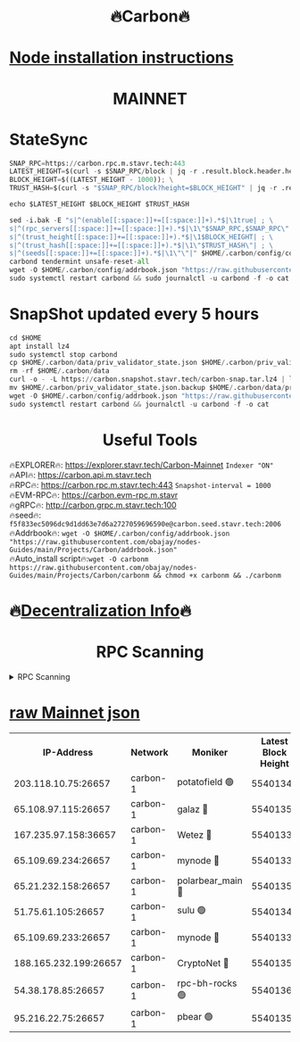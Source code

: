 <h1 align="center"> 🔥Carbon🔥</h1>

[Node installation instructions](https://github.com/obajay/nodes-Guides/tree/main/Projects/Carbon)
=
<h1 align="center"> MAINNET</h1>

# StateSync
```python
SNAP_RPC=https://carbon.rpc.m.stavr.tech:443
LATEST_HEIGHT=$(curl -s $SNAP_RPC/block | jq -r .result.block.header.height); \
BLOCK_HEIGHT=$((LATEST_HEIGHT - 1000)); \
TRUST_HASH=$(curl -s "$SNAP_RPC/block?height=$BLOCK_HEIGHT" | jq -r .result.block_id.hash)

echo $LATEST_HEIGHT $BLOCK_HEIGHT $TRUST_HASH

sed -i.bak -E "s|^(enable[[:space:]]+=[[:space:]]+).*$|\1true| ; \
s|^(rpc_servers[[:space:]]+=[[:space:]]+).*$|\1\"$SNAP_RPC,$SNAP_RPC\"| ; \
s|^(trust_height[[:space:]]+=[[:space:]]+).*$|\1$BLOCK_HEIGHT| ; \
s|^(trust_hash[[:space:]]+=[[:space:]]+).*$|\1\"$TRUST_HASH\"| ; \
s|^(seeds[[:space:]]+=[[:space:]]+).*$|\1\"\"|" $HOME/.carbon/config/config.toml
carbond tendermint unsafe-reset-all
wget -O $HOME/.carbon/config/addrbook.json "https://raw.githubusercontent.com/obajay/nodes-Guides/main/Projects/Carbon/addrbook.json"
sudo systemctl restart carbond && sudo journalctl -u carbond -f -o cat
```
# SnapShot  updated every 5 hours
```python
cd $HOME
apt install lz4
sudo systemctl stop carbond
cp $HOME/.carbon/data/priv_validator_state.json $HOME/.carbon/priv_validator_state.json.backup
rm -rf $HOME/.carbon/data
curl -o - -L https://carbon.snapshot.stavr.tech/carbon-snap.tar.lz4 | lz4 -c -d - | tar -x -C $HOME/.carbon --strip-components 2
mv $HOME/.carbon/priv_validator_state.json.backup $HOME/.carbon/data/priv_validator_state.json
wget -O $HOME/.carbon/config/addrbook.json "https://raw.githubusercontent.com/obajay/nodes-Guides/main/Projects/Carbon/addrbook.json"
sudo systemctl restart carbond && journalctl -u carbond -f -o cat
```

 <h1 align="center"> Useful Tools</h1>

🔥EXPLORER🔥:     https://explorer.stavr.tech/Carbon-Mainnet        `Indexer "ON"` \
🔥API🔥:          https://carbon.api.m.stavr.tech \
🔥RPC🔥:          https://carbon.rpc.m.stavr.tech:443              `Snapshot-interval = 1000` \
🔥EVM-RPC🔥:      https://carbon.evm-rpc.m.stavr \
🔥gRPC🔥:         http://carbon.grpc.m.stavr.tech:100 \
🔥seed🔥:      `f5f833ec5096dc9d1dd63e7d6a2727059696590e@carbon.seed.stavr.tech:2006` \
🔥Addrbook🔥:  `wget -O $HOME/.carbon/config/addrbook.json "https://raw.githubusercontent.com/obajay/nodes-Guides/main/Projects/Carbon/addrbook.json"` \
🔥Auto_install script🔥:`wget -O carbonm https://raw.githubusercontent.com/obajay/nodes-Guides/main/Projects/Carbon/carbonm && chmod +x carbonm && ./carbonm`

🔥[Decentralization Info](https://github.com/obajay/StateSync-snapshots/tree/main/Projects/Carbon/Decentralization)🔥
=
<h1 align="center"> RPC Scanning</h1>

<details>
<summary>RPC Scanning</summary>

<h2 align="center"> We scan nodes in real time every 4 hours. And we provide the final result of RPC endpoints.
We cannot influence the operation of these nodes in any way. </h2>


```python
If Voting Power is higher than 0 --> then the Node is a validator of the network and may be subject to attack and be a potential threat to the chain.
```
```python
We marked such validators with a red symbol
```

</details>

[raw Mainnet json](https://rpc-check.carbonm.stavr.tech/carbonm/rpc-carbonm-result.json)
=


<table><tr><th>IP-Address</th><th>Network</th><th>Moniker</th><th>Latest Block Height</th><th>Earliest Block Height</th><th>Catching Up</th><th>Tx Index</th><th>Voting Power</th><th>Scan Time</th></tr><tr><td>203.118.10.75:26657</td><td>carbon-1</td><td>potatofield 🟢</td><td>55401340</td><td>21164241</td><td>False</td><td>on</td><td>0</td><td>2024-03-27T10:33:23.196991181UTC</td></tr><tr><td>65.108.97.115:26657</td><td>carbon-1</td><td>galaz 🔴</td><td>55401356</td><td>47374001</td><td>False</td><td>on</td><td>10443962236</td><td>2024-03-27T10:33:51.140254489UTC</td></tr><tr><td>167.235.97.158:36657</td><td>carbon-1</td><td>Wetez 🔴</td><td>55401336</td><td>48067570</td><td>False</td><td>on</td><td>1385472761</td><td>2024-03-27T10:33:15.872350701UTC</td></tr><tr><td>65.109.69.234:26657</td><td>carbon-1</td><td>mynode 🔴</td><td>55401336</td><td>53160001</td><td>False</td><td>off</td><td>12070885528</td><td>2024-03-27T10:33:16.197960577UTC</td></tr><tr><td>65.21.232.158:26657</td><td>carbon-1</td><td>polarbear_main 🔴</td><td>55401358</td><td>54286001</td><td>False</td><td>on</td><td>10771332702</td><td>2024-03-27T10:33:55.741471843UTC</td></tr><tr><td>51.75.61.105:26657</td><td>carbon-1</td><td>sulu 🟢</td><td>55401349</td><td>54542001</td><td>False</td><td>off</td><td>0</td><td>2024-03-27T10:33:38.312756101UTC</td></tr><tr><td>65.109.69.233:26657</td><td>carbon-1</td><td>mynode 🔴</td><td>55401336</td><td>54660001</td><td>False</td><td>off</td><td>8379946516</td><td>2024-03-27T10:33:15.658933774UTC</td></tr><tr><td>188.165.232.199:26657</td><td>carbon-1</td><td>CryptoNet 🔴</td><td>55401358</td><td>55078001</td><td>False</td><td>off</td><td>3519804778</td><td>2024-03-27T10:33:55.455060737UTC</td></tr><tr><td>54.38.178.85:26657</td><td>carbon-1</td><td>rpc-bh-rocks 🟢</td><td>55401360</td><td>55108001</td><td>False</td><td>on</td><td>0</td><td>2024-03-27T10:34:02.107358048UTC</td></tr><tr><td>95.216.22.75:26657</td><td>carbon-1</td><td>pbear 🟢</td><td>55401350</td><td>55168001</td><td>False</td><td>on</td><td>0</td><td>2024-03-27T10:33:40.655106335UTC</td></tr></table>
